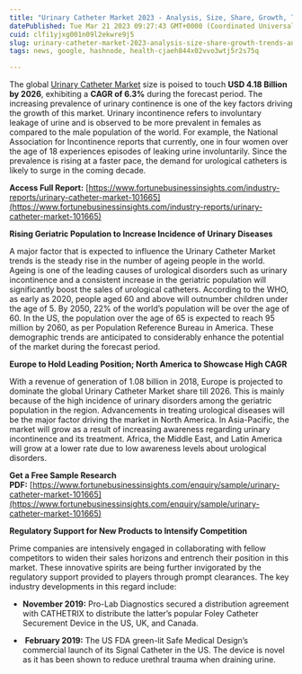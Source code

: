 ```yaml
---
title: "Urinary Catheter Market 2023 - Analysis, Size, Share, Growth, Trends and Forecast - 2030"
datePublished: Tue Mar 21 2023 09:27:43 GMT+0000 (Coordinated Universal Time)
cuid: clfi1yjxg001n09l2ekwre9j5
slug: urinary-catheter-market-2023-analysis-size-share-growth-trends-and-forecast-2030
tags: news, google, hashnode, health-cjaeh844x02vvo3wtj5r2s75q

---
```


The global [Urinary Catheter Market](https://www.fortunebusinessinsights.com/industry-reports/urinary-catheter-market-101665) size is poised to touch **USD 4.18 Billion by 2026**, exhibiting a **CAGR of 6.3%** during the forecast period. The increasing prevalence of urinary continence is one of the key factors driving the growth of this market. Urinary incontinence refers to involuntary leakage of urine and is observed to be more prevalent in females as compared to the male population of the world. For example, the National Association for Incontinence reports that currently, one in four women over the age of 18 experiences episodes of leaking urine involuntarily. Since the prevalence is rising at a faster pace, the demand for urological catheters is likely to surge in the coming decade.

**Access Full Report:** [https://www.fortunebusinessinsights.com/industry-reports/urinary-catheter-market-101665](https://www.fortunebusinessinsights.com/industry-reports/urinary-catheter-market-101665)

**Rising Geriatric Population to Increase Incidence of Urinary Diseases**

A major factor that is expected to influence the Urinary Catheter Market trends is the steady rise in the number of ageing people in the world. Ageing is one of the leading causes of urological disorders such as urinary incontinence and a consistent increase in the geriatric population will significantly boost the sales of urological catheters. According to the WHO, as early as 2020, people aged 60 and above will outnumber children under the age of 5. By 2050, 22% of the world’s population will be over the age of 60. In the US, the population over the age of 65 is expected to reach 95 million by 2060, as per Population Reference Bureau in America. These demographic trends are anticipated to considerably enhance the potential of the market during the forecast period.

**Europe to Hold Leading Position; North America to Showcase High CAGR**

With a revenue of generation of 1.08 billion in 2018, Europe is projected to dominate the global Urinary Catheter Market share till 2026. This is mainly because of the high incidence of urinary disorders among the geriatric population in the region. Advancements in treating urological diseases will be the major factor driving the market in North America. In Asia-Pacific, the market will grow as a result of increasing awareness regarding urinary incontinence and its treatment. Africa, the Middle East, and Latin America will grow at a lower rate due to low awareness levels about urological disorders.

**Get a Free Sample Research PDF:** [https://www.fortunebusinessinsights.com/enquiry/sample/urinary-catheter-market-101665](https://www.fortunebusinessinsights.com/enquiry/sample/urinary-catheter-market-101665)

**Regulatory Support for New Products to Intensify Competition**

Prime companies are intensively engaged in collaborating with fellow competitors to widen their sales horizons and entrench their position in this market. These innovative spirits are being further invigorated by the regulatory support provided to players through prompt clearances. The key industry developments in this regard include:

* **November 2019:** Pro-Lab Diagnostics secured a distribution agreement with CATHETRIX to distribute the latter’s popular Foley Catheter Securement Device in the US, UK, and Canada.
    
*  **February 2019:** The US FDA green-lit Safe Medical Design’s commercial launch of its Signal Catheter in the US. The device is novel as it has been shown to reduce urethral trauma when draining urine. ​​​​​​​